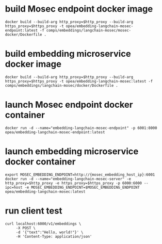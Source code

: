# build Mosec endpoint docker image

```
docker build --build-arg http_proxy=$http_proxy --build-arg https_proxy=$https_proxy -t opea/embedding-langchain-mosec-endpoint:latest -f comps/embeddings/langchain-mosec/mosec-docker/Dockerfile .
```

# build embedding microservice docker image

```
docker build --build-arg http_proxy=$http_proxy --build-arg https_proxy=$https_proxy -t opea/embedding-langchain-mosec:latest -f comps/embeddings/langchain-mosec/docker/Dockerfile .
```

# launch Mosec endpoint docker container

```
docker run -d --name="embedding-langchain-mosec-endpoint" -p 6001:8000  opea/embedding-langchain-mosec-endpoint:latest
```

# launch embedding microservice docker container

```
export MOSEC_EMBEDDING_ENDPOINT=http://{mosec_embedding_host_ip}:6001
docker run -d --name="embedding-langchain-mosec-server" -e http_proxy=$http_proxy -e https_proxy=$https_proxy -p 6000:6000 --ipc=host -e MOSEC_EMBEDDING_ENDPOINT=$MOSEC_EMBEDDING_ENDPOINT opea/embedding-langchain-mosec:latest
```

# run client test

```
curl localhost:6000/v1/embeddings \
     -X POST \
     -d '{"text":"Hello, world!"}' \
     -H 'Content-Type: application/json'
```
